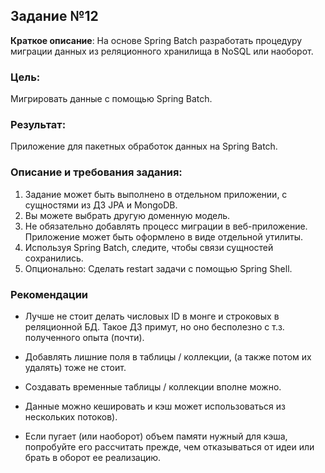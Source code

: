 ## Задание №12

__Краткое описание__: На основе Spring Batch разработать процедуру миграции данных из реляционного хранилища в NoSQL или наоборот.

### Цель:
Мигрировать данные с помощью Spring Batch.

### Результат:
Приложение для пакетных обработок данных на Spring Batch.

### Описание и требования задания:

1. Задание может быть выполнено в отдельном приложении, с сущностями из ДЗ JPA и MongoDB.
2. Вы можете выбрать другую доменную модель.
3. Не обязательно добавлять процесс миграции в веб-приложение. Приложение может быть оформлено в виде отдельной утилиты.
4. Используя Spring Batch, следите, чтобы связи сущностей сохранились.
5. Опционально: Сделать restart задачи с помощью Spring Shell.

### Рекомендации

* Лучше не стоит делать числовых ID в монге и строковых в реляционной БД. Такое ДЗ примут, но оно бесполезно с т.з. полученного опыта (почти).

* Добавлять лишние поля в таблицы / коллекции, (а также потом их удалять) тоже не стоит.

* Создавать временные таблицы / коллекции вполне можно.

* Данные можно кешировать и кэш может использоваться из нескольких потоков).

* Если пугает (или наоборот) объем памяти нужный для кэша, попробуйте его рассчитать прежде, чем отказываться от идеи или брать в оборот ее реализацию.